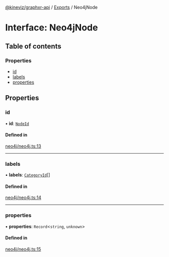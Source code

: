 [@kineviz/graphxr-api](../README.md) / [Exports](../modules.md) / Neo4jNode

# Interface: Neo4jNode

## Table of contents

### Properties

- [id](Neo4jNode.md#id)
- [labels](Neo4jNode.md#labels)
- [properties](Neo4jNode.md#properties)

## Properties

### id

• **id**: [`NodeId`](../modules.md#nodeid)

#### Defined in

[neo4j/neo4j.ts:13](https://bitbucket.org/kineviz/graphxr-api/src/3b69512/src/neo4j/neo4j.ts#lines-13)

___

### labels

• **labels**: [`CategoryId`](../modules.md#categoryid)[]

#### Defined in

[neo4j/neo4j.ts:14](https://bitbucket.org/kineviz/graphxr-api/src/3b69512/src/neo4j/neo4j.ts#lines-14)

___

### properties

• **properties**: `Record`<`string`, `unknown`\>

#### Defined in

[neo4j/neo4j.ts:15](https://bitbucket.org/kineviz/graphxr-api/src/3b69512/src/neo4j/neo4j.ts#lines-15)
